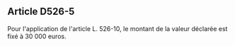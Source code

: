 Article D526-5
----
Pour l'application de l'article L. 526-10, le montant de la valeur déclarée est
fixé à 30 000 euros.

